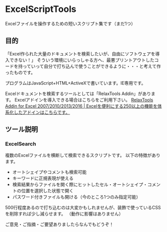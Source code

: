 # ExcelScriptTools
Excelファイルを操作するための短いスクリプト集です（まだ1つ）

## 目的
「Excel作られた大量のドキュメントを検索したいが、自由にソフトウェアを導入できない！」
そういう環境にいらっしゃる方へ、最悪プリントアウトしたコードを持っていって自分で打ち込んで使うことができるように・・・と考えて作ったものです。

プログラムはJavaScript+HTML+ActiveXで書いています。IE専用です。

Excelドキュメントを検索するツールとしては「RelaxTools Addin」があります。
Excelアドインを導入できる場合はこちらをご利用下さい。
[RelaxTools Addin for Excel 2007/2010/2013/2016 | Excelを便利にする250以上の機能を体系化したアドインはこちらです。](http://software.opensquare.net/relaxtools/)

## ツール説明

### ExcelSearch
複数のExcelファイルを横断して検索できるスクリプトです。
以下の特徴があります。

* オートシェイプやコメントも検索可能
* キーワードに正規表現が使える
* 検索結果からファイルを開く際にヒットしたセル・オートシェイプ・コメントの位置を選択した状態で開く
* パスワード付きファイルも開ける（今のところ1つのみ指定可能）

500行程度あるので打ち込むのは大変かもしれませんが、装飾で使っているCSSを削除すれば少し減らせます。
（動作に影響はありません）

ご意見・ご指摘・ご要望ありましたらなんでもどうぞ！
